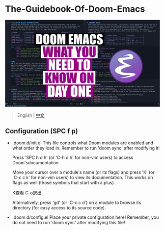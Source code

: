 # The-Guidebook-Of-Doom-Emacs
[![MasterHead](imgs/doom_emacs.jpg)](https://github.com/theRunCom/TheGuidebookOfDoomEmacs)

> English | [中文](README-CN.md)

## Configuration (SPC f p)
- .doom.d/init.el
This file controls what Doom modules are enabled and what order they load in. Remember to run 'doom sync' after modifying it!
    
    Press 'SPC h d h' (or 'C-h d h' for non-vim users) to access Doom'sdocumentation.
    
    Move your cursor over a module's name (or its flags) and press 'K' (or 'C-c c k' for non-vim users) to view its documentation. This works on flags as well (those symbols that start with a plus).
    
    K查看
    C-o退出
    
    Alternatively, press 'gd' (or 'C-c c d') on a module to browse its directory (for easy access to its source code).
    
- .doom.d/config.el
Place your private configuration here! Remember, you do not need to run 'doom sync' after modifying this file!